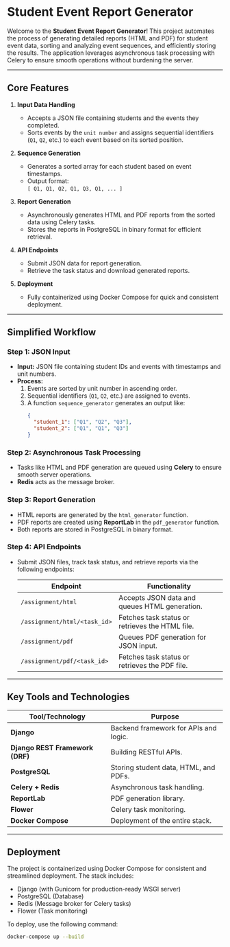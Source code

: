 # Student Event Report Generator

Welcome to the **Student Event Report Generator**! This project automates the process of generating detailed reports (HTML and PDF) for student event data, sorting and analyzing event sequences, and efficiently storing the results. The application leverages asynchronous task processing with Celery to ensure smooth operations without burdening the server.

---

## **Core Features**

1. **Input Data Handling**

   - Accepts a JSON file containing students and the events they completed.
   - Sorts events by the `unit number` and assigns sequential identifiers (`Q1`, `Q2`, etc.) to each event based on its sorted position.

2. **Sequence Generation**

   - Generates a sorted array for each student based on event timestamps.
   - Output format:  
     `[ Q1, Q1, Q2, Q1, Q3, Q1, ... ]`

3. **Report Generation**

   - Asynchronously generates HTML and PDF reports from the sorted data using Celery tasks.
   - Stores the reports in PostgreSQL in binary format for efficient retrieval.

4. **API Endpoints**

   - Submit JSON data for report generation.
   - Retrieve the task status and download generated reports.

5. **Deployment**
   - Fully containerized using Docker Compose for quick and consistent deployment.

---

## **Simplified Workflow**

### **Step 1: JSON Input**

- **Input:** JSON file containing student IDs and events with timestamps and unit numbers.
- **Process:**
  1. Events are sorted by unit number in ascending order.
  2. Sequential identifiers (`Q1`, `Q2`, etc.) are assigned to events.
  3. A function `sequence_generator` generates an output like:
     ```json
     {
       "student_1": ["Q1", "Q2", "Q3"],
       "student_2": ["Q1", "Q1", "Q3"]
     }
     ```

### **Step 2: Asynchronous Task Processing**

- Tasks like HTML and PDF generation are queued using **Celery** to ensure smooth server operations.
- **Redis** acts as the message broker.

### **Step 3: Report Generation**

- HTML reports are generated by the `html_generator` function.
- PDF reports are created using **ReportLab** in the `pdf_generator` function.
- Both reports are stored in PostgreSQL in binary format.

### **Step 4: API Endpoints**

- Submit JSON files, track task status, and retrieve reports via the following endpoints:

  | Endpoint                     | Functionality                                   |
  | ---------------------------- | ----------------------------------------------- |
  | `/assignment/html`           | Accepts JSON data and queues HTML generation.   |
  | `/assignment/html/<task_id>` | Fetches task status or retrieves the HTML file. |
  | `/assignment/pdf`            | Queues PDF generation for JSON input.           |
  | `/assignment/pdf/<task_id>`  | Fetches task status or retrieves the PDF file.  |

---

## **Key Tools and Technologies**

| Tool/Technology                 | Purpose                               |
| ------------------------------- | ------------------------------------- |
| **Django**                      | Backend framework for APIs and logic. |
| **Django REST Framework (DRF)** | Building RESTful APIs.                |
| **PostgreSQL**                  | Storing student data, HTML, and PDFs. |
| **Celery + Redis**              | Asynchronous task handling.           |
| **ReportLab**                   | PDF generation library.               |
| **Flower**                      | Celery task monitoring.               |
| **Docker Compose**              | Deployment of the entire stack.       |

---

## **Deployment**

The project is containerized using Docker Compose for consistent and streamlined deployment. The stack includes:

- Django (with Gunicorn for production-ready WSGI server)
- PostgreSQL (Database)
- Redis (Message broker for Celery tasks)
- Flower (Task monitoring)

To deploy, use the following command:

```bash
docker-compose up --build
```
